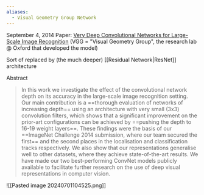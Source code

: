 ```yaml
---
aliases:
  - Visual Geometry Group Network
---
```



September 4, 2014
Paper: [Very Deep Convolutional Networks for Large-Scale Image Recognition](https://arxiv.org/abs/1409.1556) (VGG = "Visual Geometry Group", the research lab @ Oxford that developed the model)

Sort of replaced by (the much deeper) [[Residual Network|ResNet]] architecture

Abstract
> In this work we investigate the effect of the convolutional network depth on its accuracy in the large-scale image recognition setting. Our main contribution is a ==thorough evaluation of networks of increasing depth== using an architecture with very small (3x3) convolution filters, which shows that a significant improvement on the prior-art configurations can be achieved by ==pushing the depth to 16-19 weight layers==. These findings were the basis of our ==ImageNet Challenge 2014 submission, where our team secured the first== and the second places in the localisation and classification tracks respectively. We also show that our representations generalise well to other datasets, where they achieve state-of-the-art results. We have made our two best-performing ConvNet models publicly available to facilitate further research on the use of deep visual representations in computer vision.

![[Pasted image 20240701104525.png]]